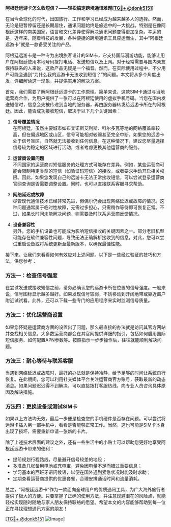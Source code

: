 **阿根廷远游卡怎么收短信？——轻松搞定跨境通讯难题[[TG💪+ @donk5151](https://t.me/s/donk5151)]**

在当今全球化的时代，出国旅行、工作和学习已经成为越来越多人的选择。然而，无论是短暂停留还是长期居住，通讯问题始终是旅途中的一大挑战。特别是在像阿根廷这样的南美国家，语言和文化差异使得解决通讯问题变得更加复杂。幸运的是，近年来，随着科技的发展，各种便捷的跨境通讯工具应运而生，其中“阿根廷远游卡”就是一款备受关注的产品。

阿根廷远游卡是一种专为出境旅客设计的SIM卡，它支持国际漫游功能，能够让用户在阿根廷使用本地号码拨打电话、发送短信以及上网。对于经常需要与国内亲友保持联系的人来说，这款产品无疑是一个福音。然而，在实际使用过程中，不少用户可能会遇到“为什么我的远游卡无法收到短信？”的问题。本文将从多个角度出发，详细解读这一现象，并提供实用的解决方案。

首先，我们需要了解阿根廷远游卡的工作原理。简单来说，这款SIM卡通过与当地运营商合作，为用户提供了一张可以在阿根廷使用的虚拟手机号码。当您在国内发送短信时，信息会先被传递到当地的服务器，再由服务器转发给远游卡所在的阿根廷。因此，能否成功接收短信，取决于以下几个关键因素：

1. **信号覆盖情况**  
   在阿根廷，虽然主要城市如布宜诺斯艾利斯、科尔多瓦等地的网络覆盖率较高，但在偏远地区或山区，信号可能相对较弱甚至完全中断。如果您的远游卡处于信号盲区，自然就无法接收到任何信息。在这种情况下，建议您尽量选择信号较为稳定的区域进行活动，或者考虑更换其他运营商的服务。

2. **运营商设置问题**  
   不同国家的运营商对短信服务的处理方式可能存在差异。例如，某些运营商可能会限制特定类型的短信（如验证码短信）的接收，或者要求手动开启相关权限。因此，如果您发现自己的远游卡无法正常接收短信，可以尝试登录运营商官网查询是否需要调整设置。同时，也可以直接联系客服寻求帮助。

3. **网络延迟或故障**  
   尽管现代通信技术已经非常先进，但偶尔仍会出现网络延迟或故障的情况。这种问题通常属于临时性故障，无需过多担心，只需稍作等待即可恢复正常。不过，如果长时间未能解决问题，则需要及时联系运营商反馈情况。

4. **设备兼容性**  
   另外，您的手机设备也可能成为影响短信接收的关键因素之一。部分老旧机型可能存在软件兼容性问题，导致无法正确解析接收到的信息。对此，您可以尝试重启设备或将系统更新至最新版本，以确保最佳性能。

接下来，让我们来看看如何有效应对上述问题。以下是一些经过验证的技巧和方法，供您参考：

### 方法一：检查信号强度
在尝试发送或接收短信之前，请务必确认您的远游卡所在位置的信号强度。一般来说，信号图标显示越多越好。如果发现信号较弱，不妨移动到开阔地带或靠近窗户附近试试看。此外，还可以下载一些专门的应用程序来实时监测信号质量。

### 方法二：优化运营商设置
如果您怀疑是运营商方面的设置出了问题，那么最直接的办法就是访问其官方网站并查找相关信息。大多数运营商都会在其官网提供详细的指引，包括如何启用国际短信服务、如何配置APN参数等。按照指示一步步操作后，往往就能顺利解决问题。

### 方法三：耐心等待与联系客服
当遇到网络延迟或故障时，最好的办法就是保持冷静，给予足够的时间让系统自行恢复。在此期间，您可以利用社交媒体平台关注运营商官方账号，获取最新的动态消息。如果问题迟迟得不到解决，可以直接拨打客服热线，向专业人员咨询具体原因及解决措施。

### 方法四：更换设备或测试SIM卡
如果以上方法均无效，最后一步便是检查您的手机硬件是否存在问题。可以尝试将远游卡插入另一部手机中，看看是否能够正常工作。当然，这也可能是SIM卡本身出现了损坏，需要重新申请一张新的卡片。

除了上述技术层面的建议之外，还有一些生活中的小贴士可以帮助您更好地享受阿根廷远游卡带来的便利：

- 提前规划行程路线，尽量避开信号较差的地段；
- 多准备几张备用电池或充电宝，避免因电量不足而错过重要信息；
- 学习基本的西班牙语问候语，以便在国外遇到紧急状况时能及时求助；
- 定期查看运营商提供的优惠套餐，合理安排通话时间和流量消耗。

总之，“阿根廷远游卡”作为一款面向全球用户的优质通讯工具，为广大海外旅行者提供了极大的方便。只要掌握了正确的使用方法，并注意规避潜在的风险点，就能轻松实现随时随地与家人朋友保持联络的愿望。希望本文的内容能够帮助到每一位正在寻找理想通讯方案的朋友！

[[TG💪+ @donk5151](https://t.me/s/donk5151) ![Image](https://i.postimg.cc/rwNCRYN7/Snipaste-2025-04-30-17-27-05.png)]